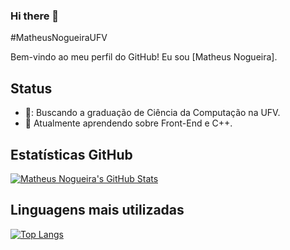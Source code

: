 ### Hi there 👋

#MatheusNogueiraUFV

Bem-vindo ao meu perfil do GitHub! Eu sou [Matheus Nogueira].

## Status
- 👾: Buscando a graduação de Ciência da Computação na UFV.
- 🚀 Atualmente aprendendo sobre Front-End e C++.

## Estatísticas GitHub

[![Matheus Nogueira's GitHub Stats](https://github-readme-stats.vercel.app/api?username=seu-username&show_icons=true&count_private=true)](https://github.com/seu-username)

## Linguagens mais utilizadas

[![Top Langs](https://github-readme-stats.vercel.app/api/top-langs/?username=seu-username&layout=compact)](https://github.com/seu-username)
